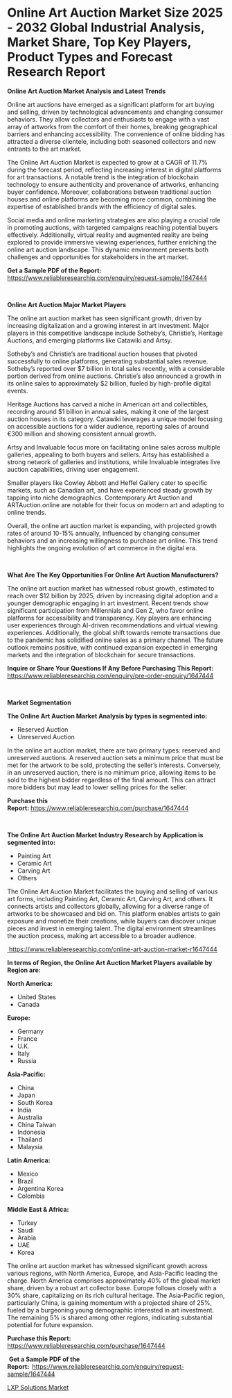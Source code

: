 <p><h1>Online Art Auction Market Size 2025 - 2032 Global Industrial Analysis, Market Share, Top Key Players, Product Types and Forecast Research Report</h1></p><p><strong>Online Art Auction Market Analysis and Latest Trends</strong></p>
<p><p>Online art auctions have emerged as a significant platform for art buying and selling, driven by technological advancements and changing consumer behaviors. They allow collectors and enthusiasts to engage with a vast array of artworks from the comfort of their homes, breaking geographical barriers and enhancing accessibility. The convenience of online bidding has attracted a diverse clientele, including both seasoned collectors and new entrants to the art market.</p><p>The Online Art Auction Market is expected to grow at a CAGR of 11.7% during the forecast period, reflecting increasing interest in digital platforms for art transactions. A notable trend is the integration of blockchain technology to ensure authenticity and provenance of artworks, enhancing buyer confidence. Moreover, collaborations between traditional auction houses and online platforms are becoming more common, combining the expertise of established brands with the efficiency of digital sales.</p><p>Social media and online marketing strategies are also playing a crucial role in promoting auctions, with targeted campaigns reaching potential buyers effectively. Additionally, virtual reality and augmented reality are being explored to provide immersive viewing experiences, further enriching the online art auction landscape. This dynamic environment presents both challenges and opportunities for stakeholders in the art market.</p></p>
<p><strong>Get a Sample PDF of the Report:&nbsp;</strong> <a href="https://www.reliableresearchiq.com/enquiry/request-sample/1647444?utm_campaign=3349&utm_medium=2&utm_source=Github&utm_content=ia&utm_term=10032025&utm_id=online-art-auction">https://www.reliableresearchiq.com/enquiry/request-sample/1647444</a></p>
<p>&nbsp;</p>
<p><strong>Online Art Auction Major Market Players</strong></p>
<p><p>The online art auction market has seen significant growth, driven by increasing digitalization and a growing interest in art investment. Major players in this competitive landscape include Sotheby’s, Christie’s, Heritage Auctions, and emerging platforms like Catawiki and Artsy.</p><p>Sotheby’s and Christie’s are traditional auction houses that pivoted successfully to online platforms, generating substantial sales revenue. Sotheby’s reported over $7 billion in total sales recently, with a considerable portion derived from online auctions. Christie’s also announced a growth in its online sales to approximately $2 billion, fueled by high-profile digital events.</p><p>Heritage Auctions has carved a niche in American art and collectibles, recording around $1 billion in annual sales, making it one of the largest auction houses in its category. Catawiki leverages a unique model focusing on accessible auctions for a wider audience, reporting sales of around €300 million and showing consistent annual growth.</p><p>Artsy and Invaluable focus more on facilitating online sales across multiple galleries, appealing to both buyers and sellers. Artsy has established a strong network of galleries and institutions, while Invaluable integrates live auction capabilities, driving user engagement.</p><p>Smaller players like Cowley Abbott and Heffel Gallery cater to specific markets, such as Canadian art, and have experienced steady growth by tapping into niche demographics. Contemporary Art Auction and ARTAuction.online are notable for their focus on modern art and adapting to online trends.</p><p>Overall, the online art auction market is expanding, with projected growth rates of around 10-15% annually, influenced by changing consumer behaviors and an increasing willingness to purchase art online. This trend highlights the ongoing evolution of art commerce in the digital era.</p></p>
<p>&nbsp;</p>
<p><strong>What Are The Key Opportunities For Online Art Auction Manufacturers?</strong></p>
<p><p>The online art auction market has witnessed robust growth, estimated to reach over $12 billion by 2025, driven by increasing digital adoption and a younger demographic engaging in art investment. Recent trends show significant participation from Millennials and Gen Z, who favor online platforms for accessibility and transparency. Key players are enhancing user experiences through AI-driven recommendations and virtual viewing experiences. Additionally, the global shift towards remote transactions due to the pandemic has solidified online sales as a primary channel. The future outlook remains positive, with continued expansion expected in emerging markets and the integration of blockchain for secure transactions.</p></p>
<p><strong>Inquire or Share Your Questions If Any Before Purchasing This Report:</strong> <a href="https://www.reliableresearchiq.com/enquiry/pre-order-enquiry/1647444?utm_campaign=3349&utm_medium=2&utm_source=Github&utm_content=ia&utm_term=10032025&utm_id=online-art-auction">https://www.reliableresearchiq.com/enquiry/pre-order-enquiry/1647444</a></p>
<p>&nbsp;</p>
<p><strong>Market Segmentation</strong></p>
<p><strong>The Online Art Auction Market Analysis by types is segmented into:</strong></p>
<p><ul><li>Reserved Auction</li><li>Unreserved Auction</li></ul></p>
<p><p>In the online art auction market, there are two primary types: reserved and unreserved auctions. A reserved auction sets a minimum price that must be met for the artwork to be sold, protecting the seller’s interests. Conversely, in an unreserved auction, there is no minimum price, allowing items to be sold to the highest bidder regardless of the final amount. This can attract more bidders but may lead to lower selling prices for the seller.</p></p>
<p><strong>Purchase this Report:&nbsp;</strong><a href="https://www.reliableresearchiq.com/purchase/1647444?utm_campaign=3349&utm_medium=2&utm_source=Github&utm_content=ia&utm_term=10032025&utm_id=online-art-auction">https://www.reliableresearchiq.com/purchase/1647444</a></p>
<p>&nbsp;</p>
<p><strong>The Online Art Auction Market Industry Research by Application is segmented into:</strong></p>
<p><ul><li>Painting Art</li><li>Ceramic Art</li><li>Carving Art</li><li>Others</li></ul></p>
<p><p>The Online Art Auction Market facilitates the buying and selling of various art forms, including Painting Art, Ceramic Art, Carving Art, and others. It connects artists and collectors globally, allowing for a diverse range of artworks to be showcased and bid on. This platform enables artists to gain exposure and monetize their creations, while buyers can discover unique pieces and invest in emerging talent. The digital environment streamlines the auction process, making art accessible to a broader audience.</p></p>
<p><a href="https://www.reliableresearchiq.com/online-art-auction-market-r1647444?utm_campaign=3349&utm_medium=2&utm_source=Github&utm_content=ia&utm_term=10032025&utm_id=online-art-auction">&nbsp;https://www.reliableresearchiq.com/online-art-auction-market-r1647444</a></p>
<p><strong>In terms of Region, the Online Art Auction Market Players available by Region are:</strong></p>
<p>
    <p> <strong> North America: </strong>
        <ul>
            <li>United States</li>
            <li>Canada</li>
        </ul>
        </p> 
    <p> <strong> Europe: </strong>
        <ul>
            <li>Germany</li>
            <li>France</li>
            <li>U.K.</li>
            <li>Italy</li>
            <li>Russia</li>
        </ul>
        </p> 
    <p> <strong> Asia-Pacific: </strong>
        <ul>
            <li>China</li>
            <li>Japan</li>
            <li>South Korea</li>
            <li>India</li>
            <li>Australia</li>
            <li>China Taiwan</li>
            <li>Indonesia</li>
            <li>Thailand</li>
            <li>Malaysia</li>
        </ul>
        </p> 
    <p> <strong> Latin America: </strong>
        <ul>
            <li>Mexico</li>
            <li>Brazil</li>
            <li>Argentina Korea</li>
            <li>Colombia</li>
        </ul>
        </p> 
    <p> <strong> Middle East & Africa: </strong>
        <ul>
            <li>Turkey</li>
            <li>Saudi</li>
            <li>Arabia</li>
            <li>UAE</li>
            <li>Korea</li>
        </ul>
    </p>
    </p>
<p><p>The online art auction market has witnessed significant growth across various regions, with North America, Europe, and Asia-Pacific leading the charge. North America comprises approximately 40% of the global market share, driven by a robust art collector base. Europe follows closely with a 30% share, capitalizing on its rich cultural heritage. The Asia-Pacific region, particularly China, is gaining momentum with a projected share of 25%, fueled by a burgeoning young demographic interested in art investment. The remaining 5% is shared among other regions, indicating substantial potential for future expansion.</p></p>
<p><strong>Purchase this Report: </strong><a href="https://www.reliableresearchiq.com/purchase/1647444?utm_campaign=3349&utm_medium=2&utm_source=Github&utm_content=ia&utm_term=10032025&utm_id=online-art-auction">https://www.reliableresearchiq.com/purchase/1647444</a></p>
<p>&nbsp;<strong>Get a Sample PDF of the Report:&nbsp;&nbsp;</strong><a href="https://www.reliableresearchiq.com/enquiry/request-sample/1647444?utm_campaign=3349&utm_medium=2&utm_source=Github&utm_content=ia&utm_term=10032025&utm_id=online-art-auction">https://www.reliableresearchiq.com/enquiry/request-sample/1647444</a></p>
<p><strong></strong></p>
<p><p><a href="https://github.com/cobinaydin13/Market-Research-Report-List-1/blob/main/lxp-solutions-market.md?utm_campaign=3349&utm_medium=2&utm_source=Github&utm_content=ia&utm_term=10032025&utm_id=online-art-auction">LXP Solutions Market</a></p></p>